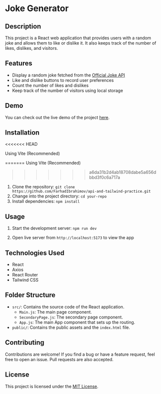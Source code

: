 # Joke Generator

## Description

This project is a React web application that provides users with a random joke and allows them to like or dislike it. It also keeps track of the number of likes, dislikes, and visitors.

## Features

- Display a random joke fetched from the [Official Joke API](https://official-joke-api.appspot.com/)
- Like and dislike buttons to record user preferences
- Count the number of likes and dislikes
- Keep track of the number of visitors using local storage

## Demo

You can check out the live demo of the project [here](https://pagepractice.netlify.app/).

## Installation

<<<<<<< HEAD

Using Vite (Recommended)

=======
Using Vite (Recommended)

> > > > > > > a6da31b2d4ab18708dabe5a656dbbd3f0c6a717a

1. Clone the repository: `git clone https://github.com/FarhadIbrahimov/api-and-tailwind-practice.git`
2. Change into the project directory: `cd your-repo`
3. Install dependencies: `npm install`

## Usage

1. Start the development server: `npm run dev`

2. Open live server from `http://localhost:5173` to view the app

## Technologies Used

- React
- Axios
- React Router
- Tailwind CSS

## Folder Structure

- `src/`: Contains the source code of the React application.
  - `Main.js`: The main page component.
  - `SecondaryPage.js`: The secondary page component.
  - `App.js`: The main App component that sets up the routing.
- `public/`: Contains the public assets and the `index.html` file.

## Contributing

Contributions are welcome! If you find a bug or have a feature request, feel free to open an issue. Pull requests are also accepted.

## License

This project is licensed under the [MIT License](https://opensource.org/licenses/MIT).
